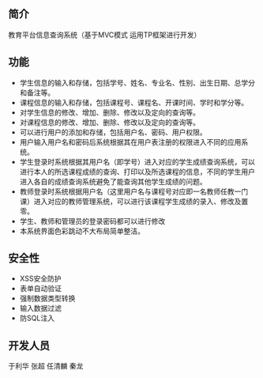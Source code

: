 ﻿## 简介

教育平台信息查询系统（基于MVC模式 运用TP框架进行开发）

## 功能

*  学生信息的输入和存储，包括学号、姓名、专业名、性别、出生日期、总学分和备注等。
*  课程信息的输入和存储，包括课程号、课程名、开课时间、学时和学分等。
*  对学生信息的修改、增加、删除、修改以及定向的查询等。
*  对课程信息的修改、增加、删除、修改以及定向的查询等。
*  可以进行用户的添加和存储，包括用户名、密码、用户权限。
*  用户输入用户名和密码后系统根据其在用户表注册的权限进入不同的应用系统。
*  学生登录时系统根据其用户名（即学号）进入对应的学生成绩查询系统，可以进行本人的所选课程成绩的查询、打印以及所选课程的信息，不同的学生用户进入各自的成绩查询系统避免了能查询其他学生成绩的问题。
*  教师登录时系统根据用户名（这里用户名与课程号对应即一名教师任教一门课）进入对应的教师管理系统，可以进行该课程学生成绩的录入、修改及置零。
*  学生、教师和管理员的登录密码都可以进行修改
*  本系统界面色彩跳动不大布局简单整洁。

## 安全性

*  XSS安全防护
*  表单自动验证
*  强制数据类型转换
*  输入数据过滤
*  防SQL注入

## 开发人员

于利华 张超 任清麟 秦龙